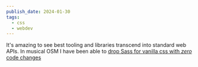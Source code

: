```yaml
---
publish_date: 2024-01-30
tags:
  - css
  - webdev
---
```

It's amazing to see best tooling and libraries transcend into standard web APIs. In musical OSM I have been able to [drop Sass for vanilla css with *zero* code changes](https://github.com/chiubaca/musical-osm/commit/ef6822f9ce008497098d440b62c365ffb40fef77#diff-1104bdfdc4d3b01a85d7af489598121125db6bc016db2a48a083ef654c97b0f5)
